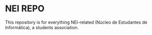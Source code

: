 # NEI REPO
This repository is for everything NEI-related (Núcleo de Estudantes de Informática), a students association.
